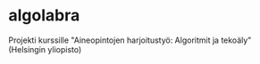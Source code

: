 # algolabra
Projekti kurssille "Aineopintojen harjoitustyö: Algoritmit ja tekoäly" (Helsingin yliopisto)
